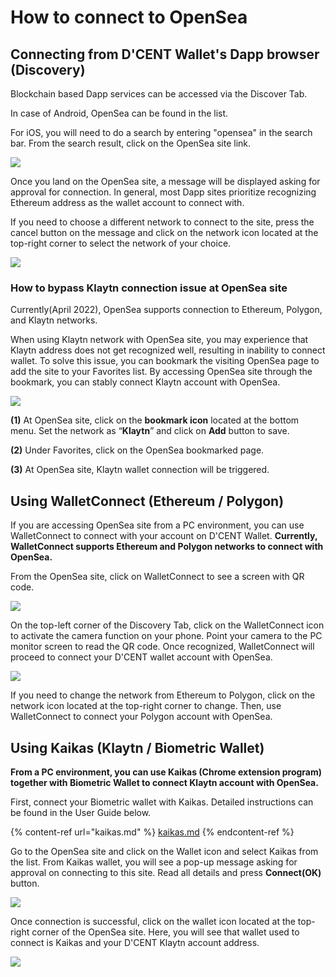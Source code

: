 # How to connect to OpenSea

## Connecting from D'CENT Wallet's Dapp browser (Discovery)

Blockchain based Dapp services can be accessed via the Discover Tab.

In case of Android, OpenSea can be found in the list.

For iOS, you will need to do a search by entering "opensea" in the search bar. From the search result, click on the OpenSea site link.

![](<../.gitbook/assets/그림1 (4).png>)

Once you land on the OpenSea site, a message will be displayed asking for approval for connection. In general, most Dapp sites prioritize recognizing Ethereum address as the wallet account to connect with.

If you need to choose a different network to connect to the site, press the cancel button on the message and click on the network icon located at the top-right corner to select the network of your choice.

![](<../.gitbook/assets/그림2 (3).png>)

### How to bypass Klaytn connection issue at OpenSea site

Currently(April 2022), OpenSea supports connection to Ethereum, Polygon, and Klaytn networks.

When using Klaytn network with OpenSea site, you may experience that Klaytn address does not get recognized well, resulting in inability to connect wallet. To solve this issue, you can bookmark the visiting OpenSea page to add the site to your Favorites list. By accessing OpenSea site through the bookmark, you can stably connect Klaytn account with OpenSea.

![](<../.gitbook/assets/그림3 (1) (1).png>)

**(1)** At OpenSea site, click on the **bookmark icon** located at the bottom menu. Set the network as “**Klaytn**” and click on **Add** button to save.

**(2)** Under Favorites, click on the OpenSea bookmarked page.

**(3)** At OpenSea site, Klaytn wallet connection will be triggered.

## Using WalletConnect (Ethereum / Polygon)

If you are accessing OpenSea site from a PC environment, you can use WalletConnect to connect with your account on D'CENT Wallet. **Currently, WalletConnect supports Ethereum and Polygon networks to connect with OpenSea.**&#x20;

From the OpenSea site, click on WalletConnect to see a screen with QR code.&#x20;

![](<../.gitbook/assets/그림4 (1).png>)

On the top-left corner of the Discovery Tab, click on the WalletConnect icon to activate the camera function on your phone. Point your camera to the PC monitor screen to read the QR code. Once recognized, WalletConnect will proceed to connect your D'CENT wallet account with OpenSea.

![](../.gitbook/assets/그림5.png)

If you need to change the network from Ethereum to Polygon, click on the network icon located at the top-right corner to change. Then, use WalletConnect to connect your Polygon account with OpenSea.

## Using Kaikas (Klaytn / Biometric Wallet)&#x20;

**From a PC environment, you can use Kaikas (Chrome extension program) together with Biometric Wallet to connect Klaytn account with OpenSea.**

First, connect your Biometric wallet with Kaikas. Detailed instructions can be found in the User Guide below.

{% content-ref url="kaikas.md" %}
[kaikas.md](kaikas.md)
{% endcontent-ref %}

Go to the OpenSea site and click on the Wallet icon and select Kaikas from the list. From Kaikas wallet, you will see a pop-up message asking for approval on connecting to this site. Read all details and press **Connect(OK)** button.&#x20;

![](../.gitbook/assets/그림6.png)

Once connection is successful, click on the wallet icon located at the top-right corner of the OpenSea site. Here, you will see that wallet used to connect is Kaikas and your D'CENT Klaytn account address.&#x20;

![](../.gitbook/assets/그림7.png)
